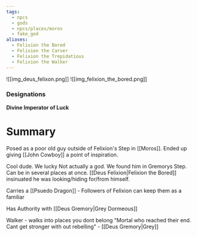 ```yaml
---
tags:
  - npcs
  - gods
  - npcs/places/moros
  - fake_god
aliases:
  - Felixion the Bored
  - Felixion the Carver
  - Felixion the Trepidatious
  - Felixion the Walker
---
```

![[img_deus_felixon.png]]
![[img_felixion_the_bored.png]]
### Designations
**Divine Imperator of Luck**
 
# Summary
Posed as a poor old guy outside of Felixion's Step in [[Moros]]. Ended up giving [[John Cowboy]] a point of inspiration. 

Cool dude. We lucky
Not actually a god.
We found him in Gremorys Step. 
Can be in several places at once. [[Deus Felixion|Felixion the Bored]] insinuated he was looking/hiding for/from himself. 

Carries a [[Psuedo Dragon]] - Followers of Felixion can keep them as a familiar

Has Authority with [[Deus Gremory|Grey Dormeous]]

Walker - walks into places you dont belong
"Mortal who reached their end. Cant get stronger with out rebelling" - [[Deus Gremory|Grey]]